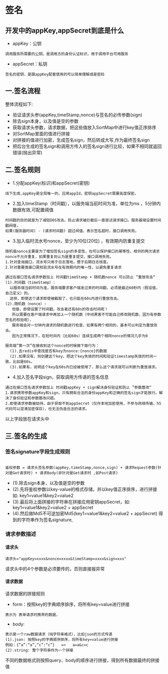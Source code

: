 # 签名

## 开发中的appKey,appSecret到底是什么
+ appKey：公钥
~~~
调用服务所需要的公钥。是调用方的身份认证标识，用于调用平台可用服务
~~~
+ appSecret：私钥
~~~
签名的密钥，是跟appKey配套使用的可以简单理解成是密码
~~~

## 一.签名流程
整体流程如下:
+ 验证请求头参(appKey,timeStamp,nonce)与签名的必传参数(sign)
+ 除去sign本身，以及值是空的参数
+ 获取请求头参数，请求数据，把这些值放入SortMap中进行key值正序排序
+ 对SortMap里面的值进行拼接
+ 对拼接的值进行加密，生成签名sign，然后转成大写,作为最终签名sign
+ 把后台生成的签名sign和调用方传入的签名sign进行比较，如果不相同就返回错误(抛出异常)

## 二.签名规则
+ 1.分配appKey(标识)和appSecret(密钥)
~~~
线下生成,appKey是全局唯一的，应用appId，密钥appSecret需要高度保密。
~~~

+ 2.加入timeStamp（时间戳），以服务端当前时间为准，单位为ms ，5分钟内数据有效,可配置阈值
~~~
时间戳的目的就是为了减轻DOS攻击。防止请求被拦截后一直尝试请求接口。服务器端设置时间戳阀值，
如果(服务器时间) - (请求时间戳) 超过阀值，表示签名超时，接口调用失败。
~~~

+ 3.加入临时流水号nonce，至少为10位(20位) ，有效期内防重复提交
~~~
随机值nonce主要是为了增加签名sign的多变性，也可以保护接口的幂等性，相邻的两次请求nonce不允许重复，如果重复则认为是重复提交，接口调用失败。
1.针对查询接口，流水号只用于日志落地，便于后期日志核查。
2.针对重要类接口需校验流水号在有效期内的唯一性，以避免重复请求
~~~

~~~
通过在接口签名请求参数加上 时间戳timeStamp + 随机数nonce 可以防止 ”重放攻击“
(1).时间戳（timeStamp）:  
  以服务端当前时间为准，服务端要求客户端发过来的时间戳，必须是最近60秒内（假设值，自己定义）的。
  这样，即使这个请求即使被截取了，也只能在60s内进行重放攻击。
(2).随机数（nonce）: 
   但是，即使设置了时间戳，攻击者还有60s的攻击时间呢！
   所以需要在客户端请求中再加上一个随机数（中间黑客不可能自己修改随机数，因为有参数签名的校验呢），
   服务端会对一分钟内请求的随机数进行检查，如果有两个相同的，基本可以判定为重放攻击。
   因为正常情况下，在短时间内（比如60s）连续生成两个相同nonce的情况几乎为0

服务端“第一次”在接收到这个nonce的时候做下面行为：
  (1).去redis中查找是否有key为nonce:{nonce}的数据
  (2).如果没有，则创建这个key，把这个key失效的时间和验证timestamp失效的时间一致，比如是60s。
  (3).如果有，说明这个key在60s内已经被使用了，那么这个请求就可以判断为重放请求。
~~~

+ 4.加入签名字段sign，获取调用方传递的签名信息
~~~
通过在接口签名请求参数加上 时间戳appKey + sign解决身份验证和防止 ”参数篡改“
1.请求携带参数appKey和sign，只有拥有合法的身份appKey和正确的签名sign才能放行。解决了身份验证和参数篡改问题。
2.即使请求参数被劫持，由于获取不到appSecret（仅作本地加密使用，不参与网络传输，h5代码可以混淆加密保存），也无法伪造合法的请求。
~~~
以上字段放在请求头中

## 三.签名的生成
### 签名signature字段生成规则
~~~

鉴权参数 = 请求头签名参数(appKey,timeStamp,nonce,sign) + 请求Request参数(针对是Get请求时) + 请求Body(非针对是Get请求时 ,如Post请求)
~~~
+ (1).除去sign本身，以及值是空的参数
+ (2).先将鉴权参数以key-value的格式存储，并以key值正序排序，进行拼接 如: key1=value1&key2=value2
+ (3).最后将上面拼接的字符串在拼接应用密钥appSecret，如: key1=value1&key2=value2 + appSecret
+ (4).然后做Md5不可逆加密Md5(key1=value1&key2=value2 + appSecret) 得到的字符串作为签名signature,

### 请求参数描述
#### 请求头
~~~
请求头="appKey=xxxx&nonce=xxxx&timeStamp=xxxx&sign=xxx"
~~~
请求头中的4个参数是必须要传的，否则直接报异常

#### 请求数据
请求数据的拼接规则
+ form：按照key的字典顺序排序，将所有key=value进行拼接
~~~
表示为 表单请求时携带的数据，
~~~
+ body:
~~~
表示是一个raw数据请求（纯字符串格式），比如json的方式传递
(1).json: 按照key的字典顺序排序，将所有key=value进行拼接
例如：{“a”:“a”,“c”:“c”}   =>   a=a&c=c
(2).string: 整个字符串作为一个拼接
~~~
不同的数据格式则按照query、body的顺序进行拼接，得到所有数据最终的拼接值

